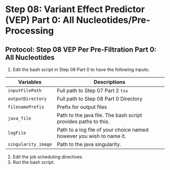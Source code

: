 # Step 08: Variant Effect Predictor (VEP) Part 0: All Nucleotides/Pre-Processing

## Protocol: Step 08 VEP Per Pre-Filtration Part 0: All Nucleotides

1) Edit the bash script in Step 08 Part 0 to have the following inputs:

| Variables    | Descriptions    |
|-------------|-------------|
| `inputFilePath`     | Full path to Step 07 Part 2 `tsv`                                    |
| `outputDirectory`   | Full path to Step 08 Part 0 Directory                                | 
| `filenamePrefix`    | Prefix for output files                                              |
| `java_file`         | Path to the java file. The bash script provides paths to this.       |
| `logFile`           | Path to a log file of your choice named however you wish to name it. |
| `singularity_image` | Path to the java singularity.                   |

2) Edit the job scheduling directives.
3) Run the bash script.

